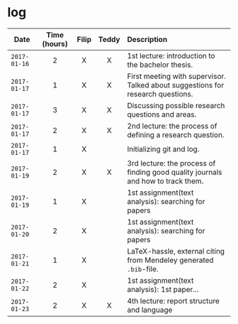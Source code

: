 # log

| Date | Time (hours) | Filip | Teddy | Description |
| ---- |:------------:|:-----:|:-----:|:----------- |
|`2017-01-16`|2|X|X|1st lecture: introduction to the bachelor thesis.|
|`2017-01-17`|1|X|X|First meeting with supervisor. Talked about suggestions for research questions.|
|`2017-01-17`|3|X|X|Discussing possible research questions and areas.|
|`2017-01-17`|2|X|X|2nd lecture: the process of defining a research question.|
|`2017-01-17`|1|X||Initializing git and log.|
|`2017-01-19`|2|X|X|3rd lecture: the process of finding good quality journals and how to track them.|
|`2017-01-19`|1|X||1st assignment(text analysis): searching for papers|
|`2017-01-20`|2|X||1st assignment(text analysis): searching for papers|
|`2017-01-21`|1|X||LaTeX-hassle, external citing from Mendeley generated `.bib`-file.|
|`2017-01-22`|2|X||1st assignment(text analysis): 1st paper...|
|`2017-01-23`|2|X|X|4th lecture: report structure and language |
